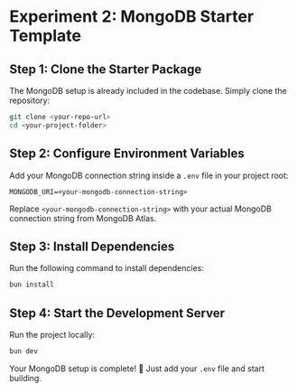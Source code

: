 # Experiment 2: MongoDB Starter Template

## Step 1: Clone the Starter Package
The MongoDB setup is already included in the codebase. Simply clone the repository:
```sh
git clone <your-repo-url>
cd <your-project-folder>
```

## Step 2: Configure Environment Variables
Add your MongoDB connection string inside a `.env` file in your project root:
```env
MONGODB_URI=<your-mongodb-connection-string>
```
Replace `<your-mongodb-connection-string>` with your actual MongoDB connection string from MongoDB Atlas.

## Step 3: Install Dependencies
Run the following command to install dependencies:
```sh
bun install
```

## Step 4: Start the Development Server
Run the project locally:
```sh
bun dev
```

Your MongoDB setup is complete! 🎉 Just add your `.env` file and start building.

